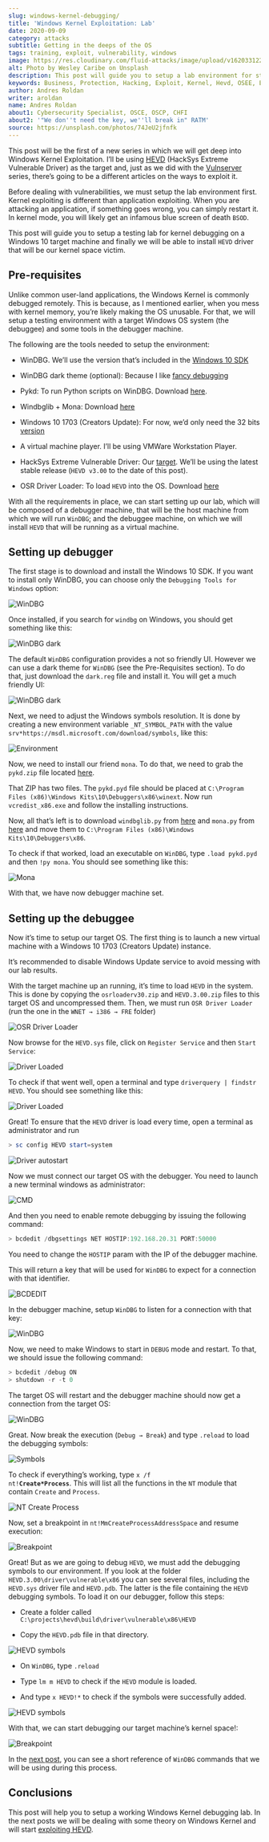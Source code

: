 ```yaml
---
slug: windows-kernel-debugging/
title: 'Windows Kernel Exploitation: Lab'
date: 2020-09-09
category: attacks
subtitle: Getting in the deeps of the OS
tags: training, exploit, vulnerability, windows
image: https://res.cloudinary.com/fluid-attacks/image/upload/v1620331228/blog/windows-kernel-debugging/cover_jflria.webp
alt: Photo by Wesley Caribe on Unsplash
description: This post will guide you to setup a lab environment for start exploiting Windows Kernel drivers.
keywords: Business, Protection, Hacking, Exploit, Kernel, Hevd, OSEE, Ethical Hacking, Pentesting
author: Andres Roldan
writer: aroldan
name: Andres Roldan
about1: Cybersecurity Specialist, OSCE, OSCP, CHFI
about2: '"We don''t need the key, we''ll break in" RATM'
source: https://unsplash.com/photos/74JeU2jfnfk
---
```


This post will be the first of a new series in which we will get deep
into Windows Kernel Exploitation. I’ll be using
[HEVD](https://github.com/hacksysteam/HackSysExtremeVulnerableDriver)
(HackSys Extreme Vulnerable Driver) as the target and, just as we did
with the [Vulnserver](../tags/vulnserver) series, there’s going to be a
different articles on the ways to exploit it.

Before dealing with vulnerabilities, we must setup the lab environment
first. Kernel exploiting is different than application exploiting. When
you are attacking an application, if something goes wrong, you can
simply restart it. In kernel mode, you will likely get an infamous blue
screen of death `BSOD`.

This post will guide you to setup a testing lab for kernel debugging on
a Windows 10 target machine and finally we will be able to install
`HEVD` driver that will be our kernel space victim.

## Pre-requisites

Unlike common user-land applications, the Windows Kernel is commonly
debugged remotely. This is because, as I mentioned earlier, when you
mess with kernel memory, you’re likely making the OS unusable. For that,
we will setup a testing environment with a target Windows OS system (the
debuggee) and some tools in the debugger machine.

The following are the tools needed to setup the environment:

- WinDBG. We’ll use the version that’s included in the [Windows 10
  SDK](https://developer.microsoft.com/en-us/windows/downloads/windows-10-sdk/)

- WinDBG dark theme (optional): Because I like [fancy
  debugging](https://github.com/lololosys/windbg-theme)

- Pykd: To run Python scripts on WinDBG. Download
  [here](https://githomelab.ru/pykd/pykd).

- Windbglib + Mona: Download
  [here](https://github.com/corelan/windbglib)

- Windows 10 1703 (Creators Update): For now, we’d only need the 32
  bits
  [version](https://www.getmyos.com/windows-10-1703-home-pro-education-32-64-bit-free-download)

- A virtual machine player. I’ll be using VMWare Workstation Player.

- HackSys Extreme Vulnerable Driver: Our
  [target](https://github.com/hacksysteam/HackSysExtremeVulnerableDriver).
  We’ll be using the latest stable release (`HEVD v3.00` to the date
  of this post).

- OSR Driver Loader: To load `HEVD` into the OS. Download
  [here](https://www.osronline.com/article.cfm%5earticle=157.htm)

With all the requirements in place, we can start setting up our lab,
which will be composed of a debugger machine, that will be the host
machine from which we will run `WinDBG`; and the debuggee machine, on
which we will install `HEVD` that will be running as a virtual machine.

## Setting up debugger

The first stage is to download and install the Windows 10 SDK. If you
want to install only WinDBG, you can choose only the `Debugging Tools
for
Windows` option:

<div class="imgblock">

![WinDBG](https://res.cloudinary.com/fluid-attacks/image/upload/v1620331225/blog/windows-kernel-debugging/windbg0_kw9dff.webp)

</div>

Once installed, if you search for `windbg` on Windows, you should get
something like this:

<div class="imgblock">

![WinDBG dark](https://res.cloudinary.com/fluid-attacks/image/upload/v1620331226/blog/windows-kernel-debugging/windbg1_do951r.webp)

</div>

The default `WinDBG` configuration provides a not so friendly UI.
However we can use a dark theme for `WinDBG` (see the Pre-Requisites
section). To do that, just download the `dark.reg` file and install it.
You will get a much friendly UI:

<div class="imgblock">

![WinDBG dark](https://res.cloudinary.com/fluid-attacks/image/upload/v1620331228/blog/windows-kernel-debugging/windbg2_haqojn.webp)

</div>

Next, we need to adjust the Windows symbols resolution. It is done by
creating a new environment variable `_NT_SYMBOL_PATH` with the value
`srv*https://msdl.microsoft.com/download/symbols`, like this:

<div class="imgblock">

![Environment](https://res.cloudinary.com/fluid-attacks/image/upload/v1620331223/blog/windows-kernel-debugging/env1_j1faww.webp)

</div>

Now, we need to install our friend `mona`. To do that, we need to grab
the `pykd.zip` file located
[here](https://github.com/corelan/windbglib/tree/master/pykd).

That ZIP has two files. The `pykd.pyd` file should be placed at
`C:\Program Files (x86)\Windows Kits\10\Debuggers\x86\winext`. Now run
`vcredist_x86.exe` and follow the installing instructions.

Now, all that’s left is to download `windbglib.py` from
[here](https://github.com/corelan/windbglib/raw/master/windbglib.py) and
`mona.py` from
[here](https://github.com/corelan/mona/raw/master/mona.py) and move them
to `C:\Program Files (x86)\Windows Kits\10\Debuggers\x86`.

To check if that worked, load an executable on `WinDBG`, type `.load
pykd.pyd` and then `!py mona`. You should see something like this:

<div class="imgblock">

![Mona](https://res.cloudinary.com/fluid-attacks/image/upload/v1620331232/blog/windows-kernel-debugging/mona1_tc67fd.gif)

</div>

With that, we have now debugger machine set.

## Setting up the debuggee

Now it’s time to setup our target OS. The first thing is to launch a new
virtual machine with a Windows 10 1703 (Creators Update) instance.

It’s recommended to disable Windows Update service to avoid messing with
our lab results.

With the target machine up an running, it’s time to load `HEVD` in the
system. This is done by copying the `osrloaderv30.zip` and
`HEVD.3.00.zip` files to this target OS and uncompressed them. Then, we
must run `OSR Driver Loader` (run the one in the `WNET → i386 → FRE`
folder)

<div class="imgblock">

![OSR Driver Loader](https://res.cloudinary.com/fluid-attacks/image/upload/v1620331228/blog/windows-kernel-debugging/osr1_wy6ytq.webp)

</div>

Now browse for the `HEVD.sys` file, click on `Register Service` and then
`Start Service`:

<div class="imgblock">

![Driver Loaded](https://res.cloudinary.com/fluid-attacks/image/upload/v1620331224/blog/windows-kernel-debugging/driver1_wdx60n.gif)

</div>

To check if that went well, open a terminal and type `driverquery |
findstr HEVD`. You should see something like this:

<div class="imgblock">

![Driver Loaded](https://res.cloudinary.com/fluid-attacks/image/upload/v1620331226/blog/windows-kernel-debugging/hevd1_vomxc0.webp)

</div>

Great\! To ensure that the `HEVD` driver is load every time, open a
terminal as administrator and run

``` powershell
> sc config HEVD start=system
```

<div class="imgblock">

![Driver autostart](https://res.cloudinary.com/fluid-attacks/image/upload/v1620331221/blog/windows-kernel-debugging/start1_f8d1tx.webp)

</div>

Now we must connect our target OS with the debugger. You need to launch
a new terminal windows as administrator:

<div class="imgblock">

![CMD](https://res.cloudinary.com/fluid-attacks/image/upload/v1620331231/blog/windows-kernel-debugging/cmd1_md0xv5.gif)

</div>

And then you need to enable remote debugging by issuing the following
command:

``` powershell
> bcdedit /dbgsettings NET HOSTIP:192.168.20.31 PORT:50000
```

You need to change the `HOSTIP` param with the IP of the debugger
machine.

This will return a key that will be used for `WinDBG` to expect for a
connection with that identifier.

<div class="imgblock">

![BCDEDIT](https://res.cloudinary.com/fluid-attacks/image/upload/v1620331223/blog/windows-kernel-debugging/cmd2_zl3vuw.gif)

</div>

In the debugger machine, setup `WinDBG` to listen for a connection with
that key:

<div class="imgblock">

![WinDBG](https://res.cloudinary.com/fluid-attacks/image/upload/v1620331222/blog/windows-kernel-debugging/dbg1_dzht53.gif)

</div>

Now, we need to make Windows to start in `DEBUG` mode and restart. To
that, we should issue the following command:

``` powershell
> bcdedit /debug ON
> shutdown -r -t 0
```

The target OS will restart and the debugger machine should now get a
connection from the target OS:

<div class="imgblock">

![WinDBG](https://res.cloudinary.com/fluid-attacks/image/upload/v1620331231/blog/windows-kernel-debugging/dbg2_nsqhbo.gif)

</div>

Great. Now break the execution (`Debug → Break`) and type `.reload` to
load the debugging symbols:

<div class="imgblock">

![Symbols](https://res.cloudinary.com/fluid-attacks/image/upload/v1620331222/blog/windows-kernel-debugging/symbols1_rhgguz.webp)

</div>

To check if everything’s working,
type <code>x /f nt!<b>Create*Process</b></code>.
This will list all the functions in the `NT` module that contain `Create` and
`Process`.

<div class="imgblock">

![NT Create Process](https://res.cloudinary.com/fluid-attacks/image/upload/v1620331223/blog/windows-kernel-debugging/nt1_lvlrl7.webp)

</div>

Now, set a breakpoint in `nt!MmCreateProcessAddressSpace` and resume
execution:

<div class="imgblock">

![Breakpoint](https://res.cloudinary.com/fluid-attacks/image/upload/v1620331223/blog/windows-kernel-debugging/bp1_lbxuo1.webp)

</div>

Great\! But as we are going to debug `HEVD`, we must add the debugging
symbols to our environment. If you look at the folder
`HEVD.3.00\driver\vulnerable\x86` you can see several files, including
the `HEVD.sys` driver file and `HEVD.pdb`. The latter is the file
containing the `HEVD` debugging symbols. To load it on our debugger,
follow this steps:

- Create a folder called
  `C:\projects\hevd\build\driver\vulnerable\x86\HEVD`

- Copy the `HEVD.pdb` file in that directory.

<div class="imgblock">

![HEVD symbols](https://res.cloudinary.com/fluid-attacks/image/upload/v1620331224/blog/windows-kernel-debugging/copy1_h2vptb.webp)

</div>

- On `WinDBG`, type `.reload`

- Type `lm m HEVD` to check if the `HEVD` module is loaded.

- And type `x HEVD!*` to check if the symbols were successfully added.

<div class="imgblock">

![HEVD symbols](https://res.cloudinary.com/fluid-attacks/image/upload/v1620331226/blog/windows-kernel-debugging/hevdsymbols1_tnj3ip.gif)

</div>

With that, we can start debugging our target machine’s kernel space\!:

<div class="imgblock">

![Breakpoint](https://res.cloudinary.com/fluid-attacks/image/upload/v1620331225/blog/windows-kernel-debugging/bp2_dfrb1i.webp)

</div>

In the [next post](../hevd-dos/), you can see a short reference of
`WinDBG` commands that we will be using during this process.

## Conclusions

This post will help you to setup a working Windows Kernel debugging lab.
In the next posts we will be dealing with some theory on Windows Kernel
and will start [exploiting HEVD](../hevd-dos/).
